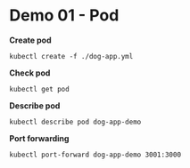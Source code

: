 # Demo 01 - Pod

**Create pod**
```shell
kubectl create -f ./dog-app.yml
```

**Check pod**
```shell
kubectl get pod
```

**Describe pod**
```shell
kubectl describe pod dog-app-demo
```

**Port forwarding**
```shell
kubectl port-forward dog-app-demo 3001:3000
```